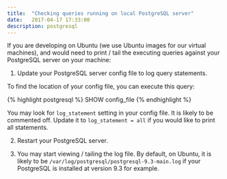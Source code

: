 ```yaml
---
title:  "Checking queries running on local PostgreSQL server"
date:   2017-04-17 17:33:00
description: postgresql
---
```


If you are developing on Ubuntu (we use Ubuntu images for our virtual machines),
and would need to print / tail the executing queries against your PostgreSQL server
on your machine:

1. Update your PostgreSQL server config file to log query statements.

To find the location of your config file, you can execute this query:

{% highlight postgresql %}
SHOW config_file
{% endhighlight %}


You may look for `log_statement` setting in your config file. It is likely to be commented off. Update it to `log_statement = all` if you would like to print all statements.

2. Restart your PostgreSQL server.

3. You may start viewing / tailing the log file. By default, on Ubuntu, it is likely
to be `/var/log/postgresql/postgresql-9.3-main.log` if your PostgreSQL is installed at version 9.3 for example.
